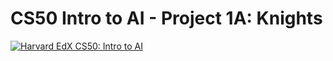 # CS50 Intro to AI - Project 1A: Knights


[![Harvard EdX CS50: Intro to AI](http://img.youtube.com/vi/XiexUwfS0H4/0.jpg)](https://youtu.be/XiexUwfS0H4)
